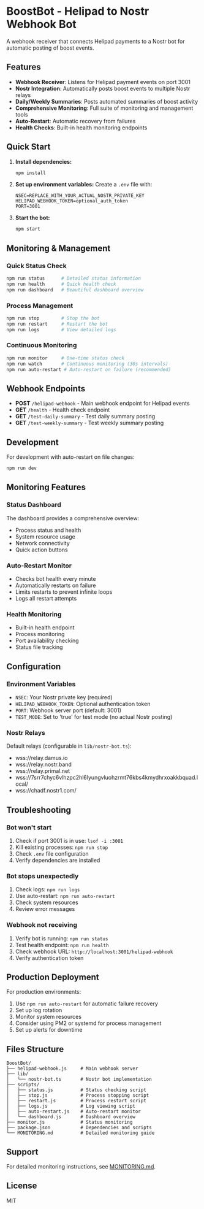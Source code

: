 # BoostBot - Helipad to Nostr Webhook Bot

A webhook receiver that connects Helipad payments to a Nostr bot for automatic posting of boost events.

## Features

- **Webhook Receiver**: Listens for Helipad payment events on port 3001
- **Nostr Integration**: Automatically posts boost events to multiple Nostr relays
- **Daily/Weekly Summaries**: Posts automated summaries of boost activity
- **Comprehensive Monitoring**: Full suite of monitoring and management tools
- **Auto-Restart**: Automatic recovery from failures
- **Health Checks**: Built-in health monitoring endpoints

## Quick Start

1. **Install dependencies:**
   ```bash
   npm install
   ```

2. **Set up environment variables:**
   Create a `.env` file with:
   ```
   NSEC=REPLACE_WITH_YOUR_ACTUAL_NOSTR_PRIVATE_KEY
   HELIPAD_WEBHOOK_TOKEN=optional_auth_token
   PORT=3001
   ```

3. **Start the bot:**
   ```bash
   npm start
   ```

## Monitoring & Management

### Quick Status Check
```bash
npm run status      # Detailed status information
npm run health      # Quick health check
npm run dashboard   # Beautiful dashboard overview
```

### Process Management
```bash
npm run stop        # Stop the bot
npm run restart     # Restart the bot
npm run logs        # View detailed logs
```

### Continuous Monitoring
```bash
npm run monitor     # One-time status check
npm run watch       # Continuous monitoring (30s intervals)
npm run auto-restart # Auto-restart on failure (recommended)
```

## Webhook Endpoints

- **POST** `/helipad-webhook` - Main webhook endpoint for Helipad events
- **GET** `/health` - Health check endpoint
- **GET** `/test-daily-summary` - Test daily summary posting
- **GET** `/test-weekly-summary` - Test weekly summary posting

## Development

For development with auto-restart on file changes:
```bash
npm run dev
```

## Monitoring Features

### Status Dashboard
The dashboard provides a comprehensive overview:
- Process status and health
- System resource usage
- Network connectivity
- Quick action buttons

### Auto-Restart Monitor
- Checks bot health every minute
- Automatically restarts on failure
- Limits restarts to prevent infinite loops
- Logs all restart attempts

### Health Monitoring
- Built-in health endpoint
- Process monitoring
- Port availability checking
- Status file tracking

## Configuration

### Environment Variables
- `NSEC`: Your Nostr private key (required)
- `HELIPAD_WEBHOOK_TOKEN`: Optional authentication token
- `PORT`: Webhook server port (default: 3001)
- `TEST_MODE`: Set to 'true' for test mode (no actual Nostr posting)

### Nostr Relays
Default relays (configurable in `lib/nostr-bot.ts`):
- wss://relay.damus.io
- wss://relay.nostr.band
- wss://relay.primal.net
- wss://7srr7chyc6vlhzpc2hl6lyungvluohzrmt76kbs4kmydhrxoakkbquad.local/
- wss://chadf.nostr1.com/

## Troubleshooting

### Bot won't start
1. Check if port 3001 is in use: `lsof -i :3001`
2. Kill existing processes: `npm run stop`
3. Check `.env` file configuration
4. Verify dependencies are installed

### Bot stops unexpectedly
1. Check logs: `npm run logs`
2. Use auto-restart: `npm run auto-restart`
3. Check system resources
4. Review error messages

### Webhook not receiving
1. Verify bot is running: `npm run status`
2. Test health endpoint: `npm run health`
3. Check webhook URL: `http://localhost:3001/helipad-webhook`
4. Verify authentication token

## Production Deployment

For production environments:
1. Use `npm run auto-restart` for automatic failure recovery
2. Set up log rotation
3. Monitor system resources
4. Consider using PM2 or systemd for process management
5. Set up alerts for downtime

## Files Structure

```
BoostBot/
├── helipad-webhook.js     # Main webhook server
├── lib/
│   └── nostr-bot.ts       # Nostr bot implementation
├── scripts/
│   ├── status.js          # Status checking script
│   ├── stop.js            # Process stopping script
│   ├── restart.js         # Process restart script
│   ├── logs.js            # Log viewing script
│   ├── auto-restart.js    # Auto-restart monitor
│   └── dashboard.js       # Dashboard overview
├── monitor.js             # Status monitoring
├── package.json           # Dependencies and scripts
└── MONITORING.md          # Detailed monitoring guide
```

## Support

For detailed monitoring instructions, see [MONITORING.md](MONITORING.md).

## License

MIT